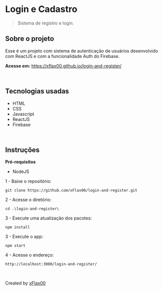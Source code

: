 # Login e Cadastro
> Sistema de registro e login.

## Sobre o projeto
Esse é um projeto com sistema de autenticação de usuários desenvolvido com ReactJS e com a funcionalidade Auth do Firebase.

<b>Acesse em:</b> https://xflax00.github.io/login-and-register/

<br>

## Tecnologias usadas
- HTML
- CSS
- Javascript
- ReactJS
- Firebase

<br>

## Instruções
<b>Pré-requisitos</b>
- NodeJS

1 - Baixe o repositório:
```
git clone https://github.com/xFlax00/login-and-register.git
```
2 - Acesse o diretório:
```
cd .\login-and-register\
```

3 - Execute uma atualização dos pacotes:
```
npm install
```

3 - Execute o app:
```
npm start
```

4 - Acesse o endereço:
```
http://localhost:3000/login-and-register/
```

<br>

Created by [xFlax00](https://github.comx/xflax00)